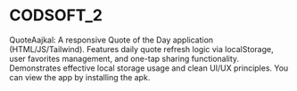 # CODSOFT_2
QuoteAajkal: A responsive Quote of the Day application (HTML/JS/Tailwind). Features daily quote refresh logic via localStorage, user favorites management, and one-tap sharing functionality. Demonstrates effective local storage usage and clean UI/UX principles.
You can view the app by installing the apk.